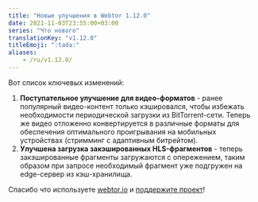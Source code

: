 ```yaml
---
title: "Новые улучшения в Webtor 1.12.0"
date: 2021-11-03T23:55:00+03:00
series: "Что нового"
translationKey: "v1.12.0"
titleEmoji: ":tada:"
aliases:
    - /ru/v1.12.0/
---
```

Вот список ключевых изменений:

1. **️Поступательное улучшение для видео-форматов** - ранее популярный видео-контент только кэшировался, чтобы избежать необходимости 
периодической загрузки из BitTorrent-сети. Теперь же видео отложенно конвертируется в различные форматы для обеспечения оптимального
проигрывания на мобильных устройствах (стримминг с адаптивным битрейтом).
2. **Улучшена загрузка закэшированных HLS-фрагментов** - теперь закэшированные фрагменты загружаются с опережением, таким образом при запросе
необходимый фрагмент уже подгружен на edge-сервер из кэш-хранилища.

Спасибо что используете [webtor.io](https://webtor.io/ru/) и [поддержите проект](https://www.patreon.com/bePatron?u=24145874)!
